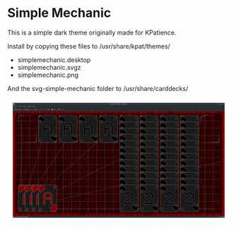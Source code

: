 # Simple Mechanic
This is a simple dark theme originally made for KPatience.

Install by copying these files to /usr/share/kpat/themes/
 - simplemechanic.desktop
 - simplemechanic.svgz
 - simplemechanic.png

And the svg-simple-mechanic folder to /usr/share/carddecks/

![KPatience Theme Preview](preview.png)
